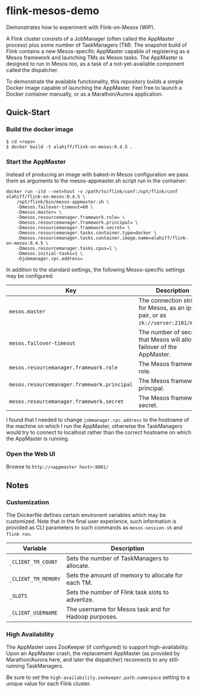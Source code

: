 # flink-mesos-demo

Demonstrates how to experiment with Flink-on-Mesos (WIP).

A Flink cluster consists of a JobManager (often called the AppMaster process) plus some number of TaskManagers (TM).
The snapshot build of Flink contains a new Mesos-specific AppMaster capable of registering as a Mesos framework and
launching TMs as Mesos tasks.    The AppMaster is designed to run in Mesos too, as a task of a not-yet-available component 
called the dispatcher.

To demonstrate the available functionality, this repository builds a simple Docker image capable of launching the AppMaster.
Feel free to launch a Docker container manually, or as a Marathon/Aurora application.

## Quick-Start

### Build the docker image
```
$ cd <repo>
$ docker build -t alahiff/flink-on-mesos:0.4.5 .
```
 
### Start the AppMaster
Instead of producing an image with baked-in Mesos configuration we pass them as arguments to the mesos-appmaster.sh script run in the container:
```
docker run -itd --net=host -v /path/to/flink/conf:/opt/flink/conf alahiff/flink-on-mesos:0.4.5 \
    /opt/flink/bin/mesos-appmaster.sh \
    -Dmesos.failover-timeout=60 \
    -Dmesos.master= \
    -Dmesos.resourcemanager.framework.role= \
    -Dmesos.resourcemanager.framework.principal= \
    -Dmesos.resourcemanager.framework.secret= \
    -Dmesos.resourcemanager.tasks.container.type=docker \
    -Dmesos.resourcemanager.tasks.container.image.name=alahiff/flink-on-mesos:0.4.5 \
    -Dmesos.resourcemanager.tasks.cpus=1 \
    -Dmesos.initial-tasks=1 \
    -Djobmanager.rpc.address=
```

In addition to the standard settings, the following 
Mesos-specific settings may be configured:

| Key            | Description |
|----------------|-------------|
| `mesos.master`   | The connection string for Mesos, as an ip:port pair, or as `zk://server:2181/mesos`. |
| `mesos.failover-timeout` | The number of seconds that Mesos will allow for failover of the AppMaster. | 
| `mesos.resourcemanager.framework.role` | The Mesos framework role. |
| `mesos.resourcemanager.framework.principal` | The Mesos framework principal. |
| `mesos.resourcemanager.framework.secret` | The Mesos framework secret. |

I found that I needed to change `jobmanager.rpc.address` to the hostname of the machine on which I run the AppMaster, otherwise the TaskManagers would try to connect to localhost rather than the correct hostname on which the AppMaster is running.

### Open the Web UI
Browse to `http://<appmaster host>:8081/`

## Notes

### Customization

The Dockerfile defines certain environent variables which may be customized.  Note that in the final user experience,
such information is provided as CLI parameters to such commands as `mesos-session.sh` and `flink run`.

| Variable | Description |
|----------|------------|
| `_CLIENT_TM_COUNT` | Sets the number of TaskManagers to allocate.  |
| `_CLIENT_TM_MEMORY` | Sets the amount of memory to allocate for each TM. |
| `_SLOTS` | Sets the number of Flink task slots to advertize. |
| `_CLIENT_USERNAME` | The username for Mesos task and for Hadoop purposes. |

### High Availability
The AppMaster uses ZooKeeper (if configured) to support high-availability.    Upon an AppMaster crash,
the replacement AppMaster (as provided by Marathon/Aurora here, and later the dispatcher) reconnects to
any still-running TaskManagers.

Be sure to set the `high-availability.zookeeper.path.namespace` setting to a
unique value for each Flink cluster.
